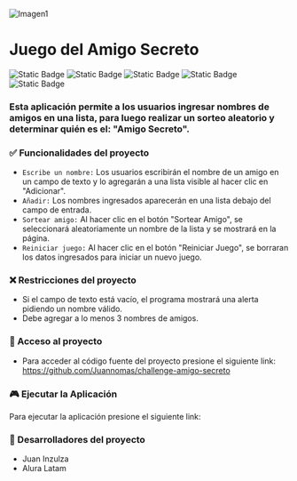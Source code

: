 ![Imagen1](https://github.com/user-attachments/assets/c8bf8d76-148e-4ad4-b478-5e35a920ff2a)

# Juego del Amigo Secreto

![Static Badge](https://img.shields.io/badge/Estado-Terminado-green)
![Static Badge](https://img.shields.io/badge/Versi%C3%B3n-v.1.2.0-blue)
![Static Badge](https://img.shields.io/badge/DocType-HTML5-blue)
![Static Badge](https://img.shields.io/badge/JavaScript-8A2BE2)
![Static Badge](https://img.shields.io/badge/CSS-8A2BE2)

### Esta aplicación permite a los usuarios ingresar nombres de amigos en una lista, para luego realizar un sorteo aleatorio y determinar quién es el: "Amigo Secreto".

### :white_check_mark: Funcionalidades del proyecto

- ` Escribe un nombre: ` Los usuarios escribirán el nombre de un amigo en un campo de texto y lo agregarán a una lista visible al hacer clic en "Adicionar".
- ` Añadir: ` Los nombres ingresados aparecerán en una lista debajo del campo de entrada.
- ` Sortear amigo: ` Al hacer clic en el botón "Sortear Amigo", se seleccionará aleatoriamente un nombre de la lista y se mostrará en la página.
- ` Reiniciar juego: ` Al hacer clic en el botón "Reiniciar Juego", se borraran los datos ingresados para iniciar un nuevo juego.

### :x: Restricciones del proyecto

- Si el campo de texto está vacío, el programa mostrará una alerta pidiendo un nombre válido.
- Debe agregar a lo menos 3 nombres de amigos.

### :file_folder: Acceso al proyecto

- Para acceder al código fuente del proyecto presione el siguiente link: https://github.com/Juannomas/challenge-amigo-secreto

### :video_game: Ejecutar la Aplicación

Para ejecutar la aplicación presione el siguiente link:

### :hammer: Desarrolladores del proyecto

- Juan Inzulza
- Alura Latam
